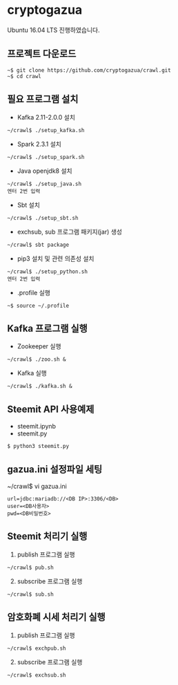 # cryptogazua

Ubuntu 16.04 LTS 진행하였습니다.

## 프로젝트 다운로드
```
~$ git clone https://github.com/cryptogazua/crawl.git
~$ cd crawl
```

## 필요 프로그램 설치

* Kafka 2.11-2.0.0 설치
```
~/crawl$ ./setup_kafka.sh
```

* Spark 2.3.1 설치
```
~/crawl$ ./setup_spark.sh
```

* Java openjdk8 설치
```
~/crawl$ ./setup_java.sh
엔터 2번 입력
```

* Sbt 설치
```
~/crawl$ ./setup_sbt.sh
```

  * exchsub, sub 프로그램 패키지(jar) 생성
```
~/crawl$ sbt package
```

* pip3 설치 및 관련 의존성 설치
```
~/crawl$ ./setup_python.sh
엔터 2번 입력
```

* .profile 실행
```
~$ source ~/.profile
```

## Kafka 프로그램 실행

* Zookeeper 실행
```
~/crawl$ ./zoo.sh &
```

* Kafka 실행
```
~/crawl$ ./kafka.sh &
```

## Steemit API 사용예제

* steemit.ipynb
* steemit.py
```
$ python3 steemit.py
```

## gazua.ini 설정파일 세팅
~/crawl$ vi gazua.ini
```
url=jdbc:mariadb://<DB IP>:3306/<DB>
user=<DB사용자>
pwd=<DB비밀번호>
```

## Steemit 처리기 실행

1. publish   프로그램 실행
```
~/crawl$ pub.sh 
```
2. subscribe 프로그램 실행
```
~/crawl$ sub.sh 
```

## 암호화폐 시세 처리기 실행

1. publish   프로그램 실행
```
~/crawl$ exchpub.sh 
```
2. subscribe 프로그램 실행
```
~/crawl$ exchsub.sh 
```
